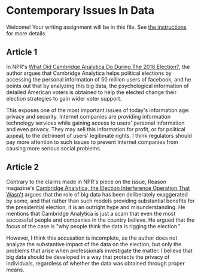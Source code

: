 # Contemporary Issues In Data

Welcome! Your writing assignment will be in this file.  See [the instructions](./instructions.md) for more details.

## Article 1
In NPR's [What Did Cambridge Analytica Do During The 2016 Election?](https://www.npr.org/2018/03/20/595338116/what-did-cambridge-analytica-do-during-the-2016-election), the author argues that Cambridge Analytica helps political elections by accessing the personal information of 50 million users of facebook, and he points out that by analyzing this big data, the psychological information of detailed American voters is obtained to help the elected change their election strategies to gain wider voter support.

This exposes one of the most important issues of today's information age: privacy and security. Internet companies are providing information technology services while gaining access to users' personal information and even privacy. They may sell this information for profit, or for political appeal, to the detriment of users' legitimate rights. I think regulators should pay more attention to such issues to prevent Internet companies from causing more serious social problems.

## Article 2
Contrary to the claims made in NPR's piece on the issue, Reason magazine's [Cambridge Analytica, the Election Interference Operation That Wasn't](https://reason.com/2020/11/03/cambridge-analytica-the-election-interference-operation-that-wasnt/) argues that the role of big data has been deliberately exaggerated by some, and that rather than such models providing substantial benefits for the presidential election, it is an outright hype and misunderstanding. He mentions that Cambridge Analytica is just a scam that even the most successful people and companies in the country believe. He argued that the focus of the case is "why people think the data is rigging the election."

However, I think this accusation is incomplete, as the author does not analyze the substantive impact of the data on the election, but only the problems that arise when professionals investigate the matter. I believe that big data should be developed in a way that protects the privacy of individuals, regardless of whether the data was obtained through proper means.
